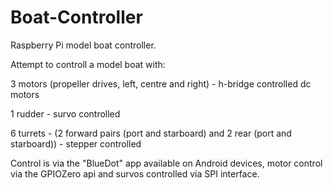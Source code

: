 # Boat-Controller
Raspberry Pi model boat controller.

Attempt to controll a model boat with:

3 motors (propeller drives, left, centre and right) - h-bridge controlled dc motors

1 rudder - survo controlled

6 turrets - (2 forward pairs (port and starboard) and 2 rear (port and starboard)) - stepper controlled

Control is via the "BlueDot" app available on Android devices, motor control via the GPIOZero api and survos controlled via SPI interface.
